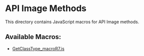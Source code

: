 # API Image Methods

This directory contains JavaScript macros for API Image methods.

## Available Macros:

- [GetClassType_macroR7.js](GetClassType_macroR7.js)
